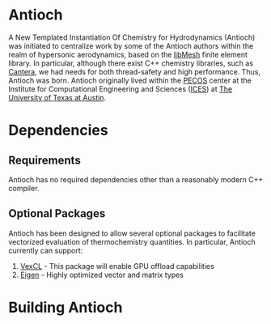 Antioch
=======

A New Templated Instantiation Of Chemistry for Hydrodynamics (Antioch) was initiated 
to centralize work by some of the Antioch authors within the realm of hypersonic 
aerodynamics, based on the [libMesh](https://github.com/libMesh/libmesh.git) finite 
element library. In particular, although there exist C++ chemistry libraries, such 
as [Cantera](http://code.google.com/p/cantera/), we had needs for both thread-safety 
and high performance. Thus, Antioch was born. Antioch originally lived within 
the [PECOS](http://pecos.ices.utexas.edu) center at the Institute for Computational 
Engineering and Sciences ([ICES](https://www.ices.utexas.edu)) 
at [The University of Texas at Austin](https://www.utexas.edu).

Dependencies
============

Requirements
------------

Antioch has no required dependencies other than a reasonably modern C++ compiler.

Optional Packages
-----------------

Antioch has been designed to allow several optional packages to facilitate vectorized 
evaluation of thermochemistry quantities. In particular, Antioch currently can support:

1. [VexCL](https://github.com/ddemidov/vexcl.git) - This package will enable GPU offload capabilities
2. [Eigen](http://eigen.tuxfamily.org) - Highly optimized vector and matrix types

Building Antioch
================

